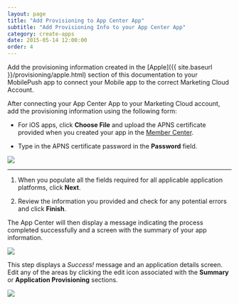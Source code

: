 ```yaml
---
layout: page
title: "Add Provisioning to App Center App"
subtitle: "Add Provisioning Info to your App Center App"
category: create-apps
date: 2015-05-14 12:00:00
order: 4
---
```

Add the provisioning information created in the [Apple]({{ site.baseurl }}/provisioning/apple.html) section of this documentation to your MobilePush app to connect your Mobile app to the correct Marketing Cloud Account.

After connecting your App Center App to your Marketing Cloud account, add the provisioning information using the following form:

* For iOS apps, click **Choose File** and upload the APNS certificate provided when you created your app in the <a href="https://developer.apple.com/membercenter/" target="_blank">Member Center</a>.

* Type in the APNS certificate password in the **Password** field.

<img class="img-responsive" src="{{ site.baseurl }}/assets/CreateNewMobilePushAppsClients.png" />

___
1. When you populate all the fields required for all applicable application platforms, click **Next**.

1. Review the information you provided and check for any potential errors and click **Finish**.<br/>

The App Center will then display a message indicating the process completed successfully and a screen with the summary of your app information.

<img class="img-responsive" src="{{ site.baseurl }}/assets/Summary.png" /><br/>

This step displays a _Success!_ message and an application details screen. Edit any of the areas by clicking the edit icon associated with the **Summary** or **Application Provisioning** sections.<br/>

<img class="img-responsive" src="{{ site.baseurl }}/assets/exampleAppSuccess.png" /><br/>
